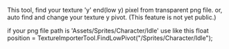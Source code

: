 
 This tool, find your texture 'y' end(low y) pixel from transparent png file.
 or, auto find and change your texture y pivot. (This feature is not yet public.)
 

 if your png file path is 'Assets/Sprites/Character/Idle' use like this
 float position = TextureImporterTool.FindLowPivot("/Sprites/Character/Idle");
 
